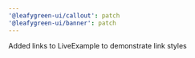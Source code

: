 ```yaml
---
'@leafygreen-ui/callout': patch
'@leafygreen-ui/banner': patch
---
```


Added links to LiveExample to demonstrate link styles
